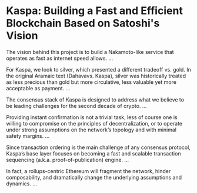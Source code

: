 # Kaspa: Building a Fast and Efficient Blockchain Based on Satoshi's Vision

The vision behind this project is to build a Nakamoto-like service that operates as fast as internet speed allows. ...

For Kaspa, we look to silver, which presented a different tradeoff vs. gold. In the original Aramaic text (Dahavavs. Kaspa), silver was historically treated as less precious than gold but more circulative, less valuable yet more acceptable as payment. ...

The consensus stack of Kaspa is designed to address what we believe to be leading challenges for the second decade of crypto. ...

Providing instant confirmation is not a trivial task, less of course one is willing to compromise on the principles of decentralization, or to operate under strong assumptions on the network’s topology and with minimal safety margins. ...

Since transaction ordering is the main challenge of any consensus protocol, Kaspa’s base layer focuses on becoming a fast and scalable transaction sequencing (a.k.a. proof-of-publication) engine. ...

In fact, a rollups-centric Ethereum will fragment the network, hinder composability, and dramatically change the underlying assumptions and dynamics. ...
